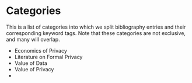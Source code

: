 
Categories
==========
This is a list of categories into which we split bibliography entries and their corresponding keyword tags. Note that these categories are not exclusive, and many will overlap.

* Economics of Privacy
* Literature on Formal Privacy 
* Value of Data 
* Value of Privacy 
* 